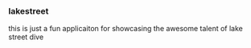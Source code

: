 ### lakestreet

this is just a fun applicaiton for showcasing the awesome talent of lake street dive
